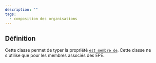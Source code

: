 ```yaml
---
description: ""
tags:
  - composition des organisations
---
```


## Définition

Cette classe permet de typer la propriété [`est membre de`](../../Propri%C3%A9t%C3%A9s/est%20membre%20de.md). Cette classe ne s'utilise que pour les membres associés des EPE.
